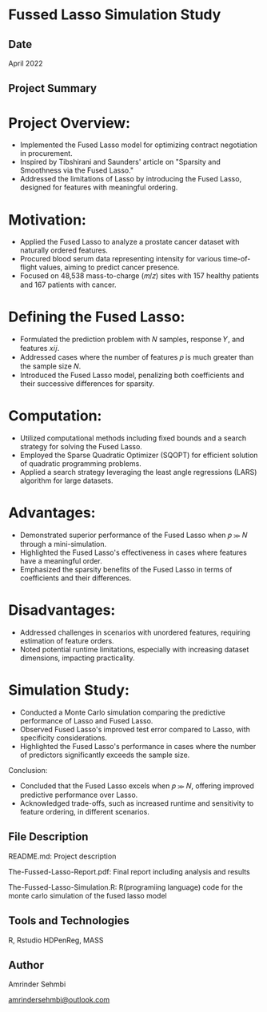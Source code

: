 # Fussed Lasso Simulation Study

## Date

April 2022

## Project Summary

# Project Overview:

- Implemented the Fused Lasso model for optimizing contract negotiation in procurement.
- Inspired by Tibshirani and Saunders' article on "Sparsity and Smoothness via the Fused Lasso."
- Addressed the limitations of Lasso by introducing the Fused Lasso, designed for features with meaningful ordering.

# Motivation:

- Applied the Fused Lasso to analyze a prostate cancer dataset with naturally ordered features.
- Procured blood serum data representing intensity for various time-of-flight values, aiming to predict cancer presence.
- Focused on 48,538 mass-to-charge (𝑚/𝑧) sites with 157 healthy patients and 167 patients with cancer.

# Defining the Fused Lasso:

- Formulated the prediction problem with 𝑁 samples, response 𝑌, and features 𝑥𝑖𝑗.
- Addressed cases where the number of features 𝑝 is much greater than the sample size 𝑁.
- Introduced the Fused Lasso model, penalizing both coefficients and their successive differences for sparsity.

# Computation:

- Utilized computational methods including fixed bounds and a search strategy for solving the Fused Lasso.
- Employed the Sparse Quadratic Optimizer (SQOPT) for efficient solution of quadratic programming problems.
- Applied a search strategy leveraging the least angle regressions (LARS) algorithm for large datasets.

# Advantages:

- Demonstrated superior performance of the Fused Lasso when 𝑝 ≫ 𝑁 through a mini-simulation.
- Highlighted the Fused Lasso's effectiveness in cases where features have a meaningful order.
- Emphasized the sparsity benefits of the Fused Lasso in terms of coefficients and their differences.

# Disadvantages:

- Addressed challenges in scenarios with unordered features, requiring estimation of feature orders.
- Noted potential runtime limitations, especially with increasing dataset dimensions, impacting practicality.

# Simulation Study:

- Conducted a Monte Carlo simulation comparing the predictive performance of Lasso and Fused Lasso.
- Observed Fused Lasso's improved test error compared to Lasso, with specificity considerations.
- Highlighted the Fused Lasso's performance in cases where the number of predictors significantly exceeds the sample size.

Conclusion:

- Concluded that the Fused Lasso excels when 𝑝 ≫ 𝑁, offering improved predictive performance over Lasso.
- Acknowledged trade-offs, such as increased runtime and sensitivity to feature ordering, in different scenarios.

## File Description

README.md: Project description

The-Fussed-Lasso-Report.pdf: Final report including analysis and results

The-Fussed-Lasso-Simulation.R: R(programiing language) code for the monte carlo simulation of the fused lasso model

## Tools and Technologies

R, Rstudio HDPenReg, MASS

## Author

Amrinder Sehmbi

amrindersehmbi@outlook.com

